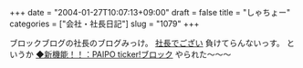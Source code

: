 +++
date = "2004-01-27T10:07:13+09:00"
draft = false
title = "しゃちょー"
categories = ["会社・社長日記"]
slug = "1079"
+++

ブロックブログの社長のブログみっけ。
<a href="http://dream.bblog.jp/" target="_blank">社長でござい</a>
負けてらんないっす。
というか
<a href="http://announce.bblog.jp/entry/822/" target="_blank">◆新機能！！：PAIPO ticker!ブロック</a>
やられた～～～
